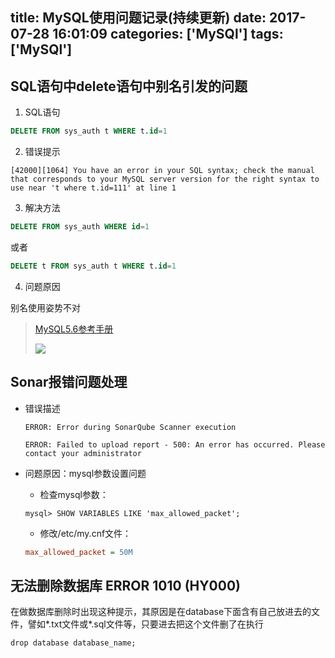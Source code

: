 title: MySQL使用问题记录(持续更新)
date: 2017-07-28 16:01:09
categories: ['MySQl']
tags: ['MySQl']
---
## SQL语句中delete语句中别名引发的问题

1. SQL语句

  ```sql
  DELETE FROM sys_auth t WHERE t.id=1
  ```

2. 错误提示

  ```
  [42000][1064] You have an error in your SQL syntax; check the manual that corresponds to your MySQL server version for the right syntax to use near 't where t.id=111' at line 1
  ```

3. 解决方法

  ```sql
  DELETE FROM sys_auth WHERE id=1
  ```

  或者

  ```sql
  DELETE t FROM sys_auth t WHERE t.id=1
```

4. 问题原因

  别名使用姿势不对

  > [MySQL5.6参考手册](https://dev.mysql.com/doc/refman/5.6/en/delete.html)
  >
  > ![](http://7xkexv.dl1.z0.glb.clouddn.com/20170728/mysql_delete_alias.png)


## Sonar报错问题处理


* 错误描述

  ```
  ERROR: Error during SonarQube Scanner execution
  
  ERROR: Failed to upload report - 500: An error has occurred. Please contact your administrator
  ```

* 问题原因：mysql参数设置问题

  - 检查mysql参数：
  ```shell
  mysql> SHOW VARIABLES LIKE 'max_allowed_packet';
  ```

  - 修改/etc/my.cnf文件：
  ```ini
  max_allowed_packet = 50M
  ```

## 无法删除数据库 ERROR 1010 (HY000)

在做数据库删除时出现这种提示，其原因是在database下面含有自己放进去的文件，譬如*.txt文件或*.sql文件等，只要进去把这个文件删了在执行

```
drop database database_name;
```